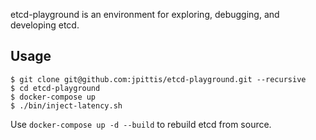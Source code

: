 etcd-playground is an environment for exploring, debugging, and developing etcd.

## Usage

```
$ git clone git@github.com:jpittis/etcd-playground.git --recursive
$ cd etcd-playground
$ docker-compose up
$ ./bin/inject-latency.sh
```

Use `docker-compose up -d --build` to rebuild etcd from source.
